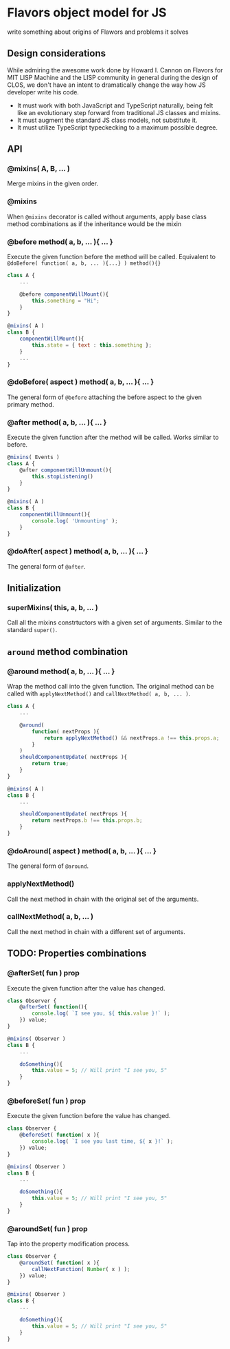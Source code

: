 # Flavors object model for JS

write something about origins of Flawors and problems it solves

## Design considerations

While admiring the awesome work done by Howard I. Cannon on Flavors for MIT LISP Machine and the LISP community in general during the design of CLOS, we don't have an intent to dramatically change the way how JS developer write his code.

- It must work with both JavaScript and TypeScript naturally, being felt like an evolutionary step forward from traditional JS classes and mixins.
- It must augment the standard JS class models, not substitute it.
- It must utilize TypeScript typeckecking to a maximum possible degree.

## API

### @mixins( A, B, ... )

Merge mixins in the given order.

### @mixins

When `@mixins` decorator is called without arguments, apply base class method combinations as if the inheritance would be the mixin

### @before method( a, b, ... ){ ... }

Execute the given function before the method will be called. Equivalent to `@doBefore( function( a, b, ... ){...} ) method(){}`

```javascript
class A {
    ...

    @before componentWillMount(){
        this.something = "Hi";
    }
}

@mixins( A )
class B {
    componentWillMount(){
        this.state = { text : this.something };
    }
    ...
}
```

### @doBefore( aspect ) method( a, b, ... ){ ... }

The general form of `@before` attaching the before aspect to the given primary method.

### @after method( a, b, ... ){ ... }

Execute the given function after the method will be called. Works similar to before.

```javascript
@mixins( Events )
class A {
    @after componentWillUnmount(){
        this.stopListening()
    }
}

@mixins( A )
class B {
    componentWillUnmount(){
        console.log( 'Unmounting' );
    }
}
```

### @doAfter( aspect ) method( a, b, ... ){ ... }

The general form of `@after`.

## Initialization

### superMixins( this, a, b, ... )

Call all the mixins constrtuctors with a given set of arguments. Similar to the standard `super()`.

## `around` method combination

### @around method( a, b, ... ){ ... }

Wrap the method call into the given function. The original method can be called with `applyNextMethod()` and `callNextMethod( a, b, ... )`.

```javascript
class A {
    ...

    @around(
        function( nextProps ){
            return applyNextMethod() && nextProps.a !== this.props.a;
        }
    )
    shouldComponentUpdate( nextProps ){
        return true;
    }
}

@mixins( A )
class B {
    ...

    shouldComponentUpdate( nextProps ){
        return nextProps.b !== this.props.b;
    }
}
```

### @doAround( aspect ) method( a, b, ... ){ ... }

The general form of `@around`.

### applyNextMethod()

Call the next method in chain with the original set of the arguments.

### callNextMethod( a, b, ... )

Call the next method in chain with a different set of arguments.

## TODO: Properties combinations

### @afterSet( fun ) prop

Execute the given function after the value has changed.

```javascript
class Observer {
    @afterSet( function(){
        console.log( `I see you, ${ this.value }!` );
    }) value;
}

@mixins( Observer )
class B {
    ...

    doSomething(){
        this.value = 5; // Will print "I see you, 5"
    }
}
```

### @beforeSet( fun ) prop

Execute the given function before the value has changed.

```javascript
class Observer {
    @beforeSet( function( x ){
        console.log( `I see you last time, ${ x }!` );
    }) value;
}

@mixins( Observer )
class B {
    ...

    doSomething(){
        this.value = 5; // Will print "I see you, 5"
    }
}
```

### @aroundSet( fun ) prop

Tap into the property modification process.

```javascript
class Observer {
    @aroundSet( function( x ){
        callNextFunction( Number( x ) );
    }) value;
}

@mixins( Observer )
class B {
    ...

    doSomething(){
        this.value = 5; // Will print "I see you, 5"
    }
}
```
